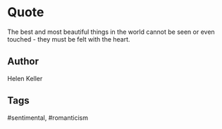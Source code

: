 # Quote

The best and most beautiful things in the world cannot be seen or even touched - they must be felt with the heart.

## Author

Helen Keller

## Tags

#sentimental, #romanticism
